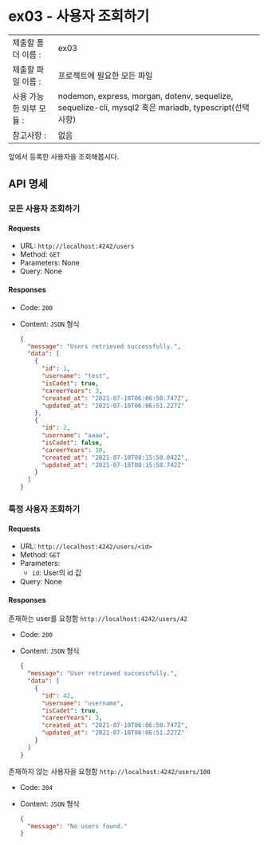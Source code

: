 # ex03 - 사용자 조회하기

|                         |                                                                                                        |
| :---------------------- | ------------------------------------------------------------------------------------------------------ |
| 제출할 폴더 이름 :      | ex03                                                                                                   |
| 제출할 파일 이름 :      | 프로젝트에 필요한 모든 파일                                                                            |
| 사용 가능한 외부 모듈 : | nodemon, express, morgan, dotenv, sequelize, sequelize-cli, mysql2 혹은 mariadb, typescript(선택 사항) |
| 참고사항 :              | 없음                                                                                                   |

앞에서 등록한 사용자을 조회해봅시다.

## API 명세

### 모든 사용자 조회하기

#### Requests

- URL: `http://localhost:4242/users`
- Method: `GET`
- Parameters: None
- Query: None

#### Responses

- Code: `200`
- Content: `JSON` 형식

  ```json
  {
    "message": "Users retrieved successfully.",
    "data": [
      {
        "id": 1,
        "username": "test",
        "isCadet": true,
        "careerYears": 3,
        "created_at": "2021-07-10T06:06:50.747Z",
        "updated_at": "2021-07-10T06:06:51.227Z"
      },
      {
        "id": 2,
        "username": "aaaa",
        "isCadet": false,
        "careerYears": 10,
        "created_at": "2021-07-10T08:15:58.042Z",
        "updated_at": "2021-07-10T08:15:58.742Z"
      }
    ]
  }
  ```

### 특정 사용자 조회하기

#### Requests

- URL: `http://localhost:4242/users/<id>`
- Method: `GET`
- Parameters:
  - `id`: User의 id 값
- Query: None

#### Responses

존재하는 user를 요청함 `http://localhost:4242/users/42`

- Code: `200`
- Content: `JSON` 형식

  ```json
  {
    "message": "User retrieved successfully.",
    "data": [
      {
        "id": 42,
        "username": "username",
        "isCadet": true,
        "careerYears": 3,
        "created_at": "2021-07-10T06:06:50.747Z",
        "updated_at": "2021-07-10T06:06:51.227Z"
      }
    ]
  }
  ```

존재하지 않는 사용자을 요청함 `http://localhost:4242/users/100`

- Code: `204`
- Content: `JSON` 형식

  ```json
  {
    "message": "No users found."
  }
  ```
